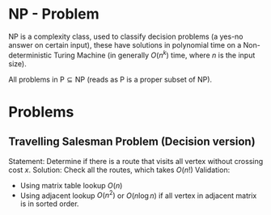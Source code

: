 # NP - Problem
NP is a complexity class, used to classify decision problems (a yes-no answer on certain input), these have solutions in polynomial time on a Non-deterministic Turing Machine (in generally $O(n^k)$ time, where $n$ is the input size).

All problems in $\text{P} \subseteq \text{NP}$ (reads as $\text{P}$ is a proper subset of $\text{NP}$).

# Problems
## Travelling Salesman Problem (Decision version)
Statement: Determine if there is a route that visits all vertex without crossing cost $x$.
Solution: Check all the routes, which takes $O(n!)$
Validation: 
- Using matrix table lookup $O(n)$
- Using adjacent lookup $O(n^2)$ or $O(n\log{n})$ if all vertex in adjacent matrix is in sorted order.



